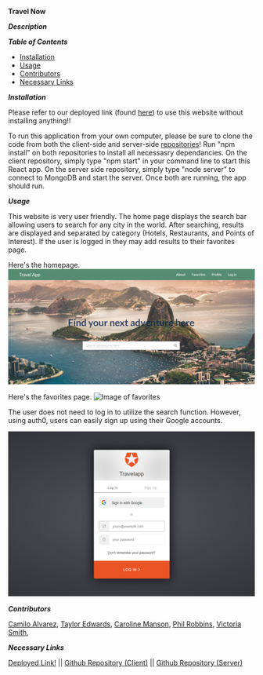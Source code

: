 **Travel Now**

**_Description_**

**_Table of Contents_**

- [Installation](#Installation)
- [Usage](#Usage)
- [Contributors](#Guidelines)
- [Necessary Links](#More)

<a name="Installation">**_Installation_**</a>

Please refer to our deployed link (found [here](#more)) to use this website without installing anything!!

To run this application from your own computer, please be sure to clone the code from both the client-side and server-side [repositories](#more)! Run "npm install" on both repositories to install all necessasry dependancies. On the client repository, simply type "npm start" in your command line to start this React app. On the server side repository, simply type "node server" to connect to MongoDB and start the server. Once both are running, the app should run.

<a name="Usage">**_Usage_**</a>

This website is very user friendly. The home page displays the search bar allowing users to search for any city in the world. After searching, results are displayed and separated by category (Hotels, Restaurants, and Points of Interest). If the user is logged in they may add results to their favorites page.

Here's the homepage.
![Image of home](/assets/home.png)

Here's the favorites page.
![Image of favorites]()

The user does not need to log in to utilize the search function. However, using auth0, users can easily sign up using their Google accounts.

![Image of login](/assets/login.png)

<a name="Guidelines">**_Contributors_**</a>

[Camilo Alvarez](https://github.com/Melo718),
[Taylor Edwards](www.github.com/tedwar52),
[Caroline Manson](https://github.com/carolinem15),
[Phil Robbins](https://github.com/plrobbins),
[Victoria Smith](https://github.com/Vsmith408),

<a name="More">**_Necessary Links_**</a>

[Deployed Link!](https://projecttravelnow.netlify.app/) ||
[Github Repository (Client)](https://github.com/Vsmith408/Project3-client) ||
[Github Repository (Server)](https://github.com/carolinem15/project3)
